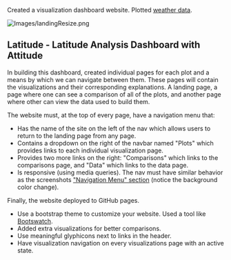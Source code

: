 
Created a visualization dashboard website. Plotted [weather data](Resources/assets/cities.csv).

![Images/landingResize.png](Images/landingResize.png)

## Latitude - Latitude Analysis Dashboard with Attitude

In building this dashboard, created individual pages for each plot and a means by which we can navigate between them. These pages will contain the visualizations and their corresponding explanations. A landing page, a page where one can see a comparison of all of the plots, and another page where other can view the data used to build them.


The website must, at the top of every page, have a navigation menu that:

* Has the name of the site on the left of the nav which allows users to return to the landing page from any page.
* Contains a dropdown on the right of the navbar named "Plots" which provides links to each individual visualization page.
* Provides two more links on the right: "Comparisons" which links to the comparisons page, and "Data" which links to the data page.
* Is responsive (using media queries). The nav must have similar behavior as the screenshots ["Navigation Menu" section](#navigation-menu) (notice the background color change).

Finally, the website deployed to GitHub pages.


* Use a bootstrap theme to customize your website. Used a tool like [Bootswatch](https://bootswatch.com/). 
* Added extra visualizations for better comparisons.
* Use meaningful glyphicons next to links in the header.
* Have visualization navigation on every visualizations page with an active state. 
